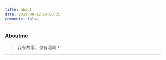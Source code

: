 ```yaml
---
title: about
date: 2019-08-12 14:03:35
comments: false
---
```

### Aboutme

 >我有故事，你有酒嘛！
  
---




